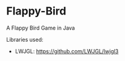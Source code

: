 # Flappy-Bird

A Flappy Bird Game in Java 

Libraries used:
- LWJGL: https://github.com/LWJGL/lwjgl3
